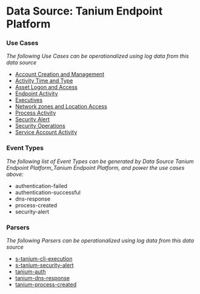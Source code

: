 Data Source: Tanium Endpoint Platform
=====================================

### Use Cases

_The following Use Cases can be operationalized using log data from this data source_

* [Account Creation and Management](usecase_account_creation_and_management.md)
* [Activity Time  and Type](usecase_activity_time__and_type.md)
* [Asset Logon and Access](usecase_asset_logon_and_access.md)
* [Endpoint Activity](usecase_endpoint_activity.md)
* [Executives](usecase_executives.md)
* [Network zones and Location Access](usecase_network_zones_and_location_access.md)
* [Process Activity](usecase_process_activity.md)
* [Security Alert](usecase_security_alert.md)
* [Security Operations](usecase_security_operations.md)
* [Service Account Activity](usecase_service_account_activity.md)


### Event Types

_The following list of Event Types can be generated by Data Source Tanium Endpoint Platform_Tanium Endpoint Platform, and power the use cases above:_

- authentication-failed
- authentication-successful
- dns-response
- process-created
- security-alert


### Parsers

_The following Parsers can be operationalized using log data from this data source_

* [s-tanium-cli-execution](parserContent_s-tanium-cli-execution.md)
* [s-tanium-security-alert](parserContent_s-tanium-security-alert.md)
* [tanium-auth](parserContent_tanium-auth.md)
* [tanium-dns-response](parserContent_tanium-dns-response.md)
* [tanium-process-created](parserContent_tanium-process-created.md)
